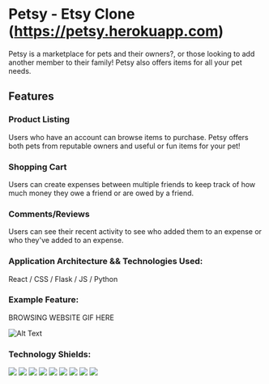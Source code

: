 # Petsy - Etsy Clone (https://petsy.herokuapp.com)
Petsy is a marketplace for pets and their owners?, or those looking to add another member to their family! Petsy also offers items for all your pet needs.

## Features

### Product Listing
Users who have an account can browse items to purchase. Petsy offers both pets from reputable owners and useful or fun items for your pet!


### Shopping Cart
Users can create expenses between multiple friends to keep track of how much money they owe a friend or are owed by a friend.


### Comments/Reviews
Users can see their recent activity to see who added them to an expense or who they've added to an expense.

### Application Architecture && Technologies Used:
React / CSS / Flask / JS / Python

### Example Feature:

BROWSING WEBSITE GIF HERE

![Alt Text](https://media.giphy.com/media/t5C1q10hDeQtLN0y80/giphy.gif)

### Technology Shields:
![](https://img.shields.io/badge/Tools-npm-informational?style=flat&logo=NPM&logoColor=white&color=ff8300) ![](https://img.shields.io/badge/Tools-Nodemon-informational?style=flat&logo=Nodemon&logoColor=white&color=ff8300) ![](https://img.shields.io/badge/Tools-Node.js-informational?style=flat&logo=Node.js&logoColor=white&color=ff8300) ![](https://img.shields.io/badge/Tools-Git-informational?style=flat&logo=Git&logoColor=white&color=ff8300) ![](https://img.shields.io/badge/Tools-Postman-informational?style=flat&logo=Postman&logoColor=white&color=ff8300) ![](https://img.shields.io/badge/Tools-PostgreSQL-informational?style=flat&logo=PostgreSQL&logoColor=white&color=ff8300) ![](https://img.shields.io/badge/Code-JavaScript-informational?style=flat&logo=JavaScript&logoColor=white&color=ff0000) ![](https://img.shields.io/badge/Code-HTML-informational?style=flat&logo=HTML5&logoColor=white&color=ff0000) ![](https://img.shields.io/badge/Code-CSS-informational?style=flat&logo=CSS3&logoColor=white&color=ff0000)
